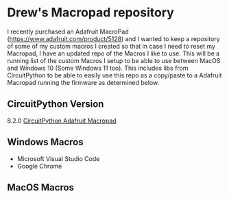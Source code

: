 # Drew's Macropad repository

I recently purchased an Adafruit MacroPad (<https://www.adafruit.com/product/5128>) and I wanted to keep a repository of some of my custom macros I created so that in case I need to reset my Macropad, I have an updated repo of the Macros I like to use.
This will be a running list of the custom Macros I setup to be able to use between MacOS and Windows 10 (Some Windows 11 too).
This includes libs from CircuitPython to be able to easily use this repo as a copy/paste to a Adafruit Macropad running the firmware as determined below. 

## CircuitPython Version
8.2.0
[CircuitPython Adafruit Macropad](https://circuitpython.org/board/adafruit_macropad_rp2040/)


## Windows Macros

* Microsoft Visual Studio Code
* Google Chrome

## MacOS Macros
